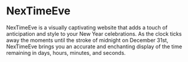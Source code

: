 # NexTimeEve
NexTimeEve is a visually captivating website that adds a touch of anticipation and style to your New Year celebrations. As the clock ticks away the moments until the stroke of midnight on December 31st, NexTimeEve brings you an accurate and enchanting display of the time remaining in days, hours, minutes, and seconds.
